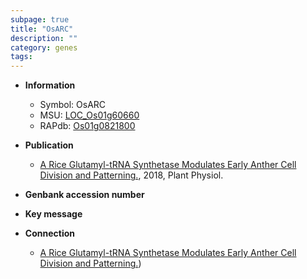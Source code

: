 ```yaml
---
subpage: true
title: "OsARC"
description: ""
category: genes
tags: 
---
```


* **Information**  
    + Symbol: OsARC  
    + MSU: [LOC_Os01g60660](http://rice.plantbiology.msu.edu/cgi-bin/ORF_infopage.cgi?orf=LOC_Os01g60660)  
    + RAPdb: [Os01g0821800](http://rapdb.dna.affrc.go.jp/viewer/gbrowse_details/irgsp1?name=Os01g0821800)  

* **Publication**  
    + [A Rice Glutamyl-tRNA Synthetase Modulates Early Anther Cell Division and Patterning.](http://www.ncbi.nlm.nih.gov/pubmed?term=A+Rice+Glutamyl-tRNA+Synthetase+Modulates+Early+Anther+Cell+Division+and+Patterning.%5BTitle%5D), 2018, Plant Physiol.

* **Genbank accession number**  

* **Key message**  

* **Connection**  
    + [A Rice Glutamyl-tRNA Synthetase Modulates Early Anther Cell Division and Patterning.](aminoacyl-tRNA+synthetase+co-factor))



